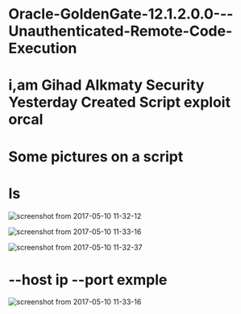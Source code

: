 # Oracle-GoldenGate-12.1.2.0.0---Unauthenticated-Remote-Code-Execution
# i,am Gihad Alkmaty Security Yesterday Created Script exploit  orcal 
# Some pictures on a script
# Is 
![screenshot from 2017-05-10 11-32-12](https://cloud.githubusercontent.com/assets/25440152/25901206/56b4cc0a-3596-11e7-96cb-bb0d7b2da7d8.png)

![screenshot from 2017-05-10 11-33-16](https://cloud.githubusercontent.com/assets/25440152/25901207/56b53e88-3596-11e7-9b22-17d4330ac984.png)

![screenshot from 2017-05-10 11-32-37](https://cloud.githubusercontent.com/assets/25440152/25901205/56af3830-3596-11e7-9c77-746e905b2873.png)

# --host ip --port exmple 
![screenshot from 2017-05-10 11-33-16](https://cloud.githubusercontent.com/assets/25440152/25901207/56b53e88-3596-11e7-9b22-17d4330ac984.png)
